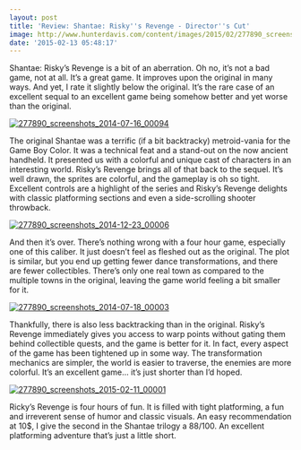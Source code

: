 ```yaml
---
layout: post
title: 'Review: Shantae: Risky''s Revenge - Director''s Cut'
image: http://www.hunterdavis.com/content/images/2015/02/277890_screenshots_2014-07-16_00094.jpg
date: '2015-02-13 05:48:17'
---
```



Shantae: Risky’s Revenge is a bit of an aberration. Oh no, it’s not a bad game, not at all. It’s a great game. It improves upon the original in many ways. And yet, I rate it slightly below the original. It’s the rare case of an excellent sequal to an excellent game being somehow better and yet worse than the original.

[![277890_screenshots_2014-07-16_00094](http://www.hunterdavis.com/content/images/2015/02/277890_screenshots_2014-07-16_00094.jpg)](http://www.hunterdavis.com/content/images/2015/02/277890_screenshots_2014-07-16_00094.jpg)

The original Shantae was a terrific (if a bit backtracky) metroid-vania for the Game Boy Color. It was a technical feat and a stand-out on the now ancient handheld. It presented us with a colorful and unique cast of characters in an interesting world. Risky’s Revenge brings all of that back to the sequel. It’s well drawn, the sprites are colorful, and the gameplay is oh so tight. Excellent controls are a highlight of the series and Risky’s Revenge delights with classic platforming sections and even a side-scrolling shooter throwback.

[![277890_screenshots_2014-12-23_00006](http://www.hunterdavis.com/content/images/2015/02/277890_screenshots_2014-12-23_00006.jpg)](http://www.hunterdavis.com/content/images/2015/02/277890_screenshots_2014-12-23_00006.jpg)

And then it’s over. There’s nothing wrong with a four hour game, especially one of this caliber. It just doesn’t feel as fleshed out as the original. The plot is similar, but you end up getting fewer dance transformations, and there are fewer collectibles. There’s only one real town as compared to the multiple towns in the original, leaving the game world feeling a bit smaller for it.

[![277890_screenshots_2014-07-18_00003](http://www.hunterdavis.com/content/images/2015/02/277890_screenshots_2014-07-18_00003.jpg)](http://www.hunterdavis.com/content/images/2015/02/277890_screenshots_2014-07-18_00003.jpg)

Thankfully, there is also less backtracking than in the original. Risky’s Revenge immediately gives you access to warp points without gating them behind collectible quests, and the game is better for it. In fact, every aspect of the game has been tightened up in some way. The transformation mechanics are simpler, the world is easier to traverse, the enemies are more colorful. It’s an excellent game… it’s just shorter than I’d hoped.

[![277890_screenshots_2015-02-11_00001](http://www.hunterdavis.com/content/images/2015/02/277890_screenshots_2015-02-11_00001.jpg)](http://www.hunterdavis.com/content/images/2015/02/277890_screenshots_2015-02-11_00001.jpg)

Ricky’s Revenge is four hours of fun. It is filled with tight platforming, a fun and irreverent sense of humor and classic visuals. An easy recommendation at 10$, I give the second in the Shantae trilogy a 88/100. An excellent platforming adventure that’s just a little short.



